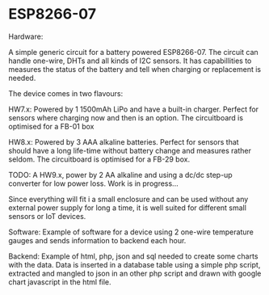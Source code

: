 # ESP8266-07
Hardware:

A simple generic circuit for a battery powered ESP8266-07.
The circuit can handle one-wire, DHTs and all kinds of I2C sensors. It has capabillities to measures the status of the battery and tell when charging or replacement is needed.

The device comes in two flavours:

HW7.x: Powered by 1 1500mAh LiPo and have a built-in charger. Perfect for sensors where charging now and then is an option. The circuitboard is optimised for a FB-01 box

HW8.x: Powered by 3 AAA alkaline batteries. Perfect for sensors that should have a long life-time without battery change and measures rather seldom. The circuitboard is optimised for a FB-29 box.

TODO: A HW9.x, power by 2 AA alkaline and using a dc/dc step-up converter for low power loss. Work is in progress...

Since everything will fit i a small enclosure and can be used without any external power supply for long a time, it is well suited for different small sensors or IoT devices. 


Software:
Example of software for a device using 2 one-wire temperature gauges and sends information to backend each hour.

Backend:
Example of html, php, json and sql needed to create some charts with the data.
Data is inserted in a database table using a simple php script, extracted and mangled to json in an other php script and drawn with google chart javascript in the html file.


